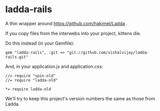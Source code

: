 ladda-rails
===========

A thin wrapper around https://github.com/hakimel/Ladda .

If you copy files from the interwebs into your project, kittens die.

Do this instead (in your Gemfile):

    gem "ladda-rails", :git => "git://github.com/vishalvijay/ladda-rails.git"

And, in your application.js and application.css:

    //= require "spin-old"
    //= require "ladda-old"

    *= require ladda-old

We'll try to keep this project's version numbers the same as those from Ladda.
